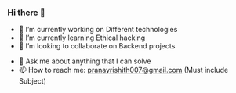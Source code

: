 ### Hi there 👋

<!--
**pranayrishith16/pranayrishith16** is a ✨ _special_ ✨ repository because its `README.md` (this file) appears on your GitHub profile.

Here are some ideas to get you started:
-->
- 🔭 I’m currently working on Different technologies
- 🌱 I’m currently learning Ethical hacking
- 👯 I’m looking to collaborate on Backend projects
<!-- - 🤔 I’m looking for help with Frontend -->
- 💬 Ask me about anything that I can solve
- 📫 How to reach me: pranayrishith007@gmail.com (Must include Subject)
